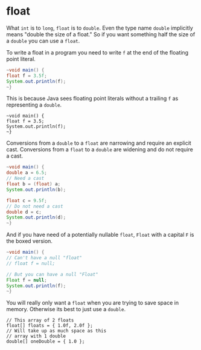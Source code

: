 # float

What `int` is to `long`, `float` is to `double`. Even the type name `double` implicitly means "double the size of a float." So if you want something half the size of a `double` you can use a `float`. 

To write a float in a program you need to write `f` at the end of the floating
point literal.

```java
~void main() {
float f = 3.5f;
System.out.println(f);
~}
```

This is because Java sees floating point literals without a trailing `f` as representing a `double`.

```java,does_not_compile
~void main() {
float f = 3.5;
System.out.println(f);
~}
```

Conversions from a `double` to a `float` are narrowing and require an explicit cast.
Conversions from a `float` to a `double` are widening and do not require a cast.

```java
~void main() {
double a = 6.5;
// Need a cast
float b = (float) a;
System.out.println(b);

float c = 9.5f;
// Do not need a cast
double d = c;
System.out.println(d);
~}
```

And if you have need of a potentially nullable `float`, `Float` with a capital `F` is the boxed version.

```java
~void main() {
// Can't have a null "float"
// float f = null; 

// But you can have a null "Float"
Float f = null;
System.out.println(f);
~}
```

You will really only want a `float` when you are trying to save space in memory.
Otherwise its best to just use a `double`.

```java,no_run
// This array of 2 floats
float[] floats = { 1.0f, 2.0f };
// Will take up as much space as this
// array with 1 double
double[] oneDouble = { 1.0 };
```